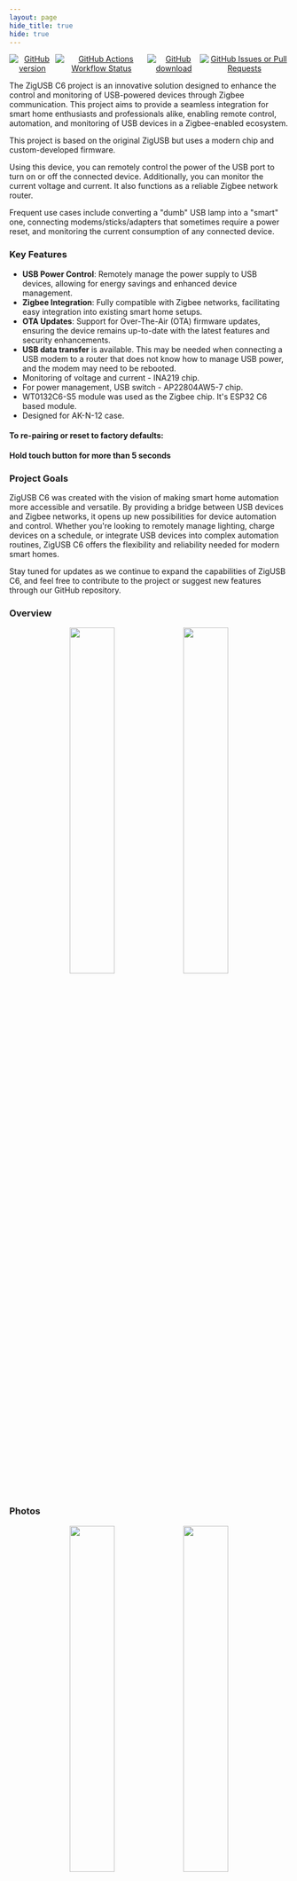 ```yaml
---
layout: page
hide_title: true
hide: true
---
```


<div align="center" style="display: flex; flex-wrap: nowrap; justify-content: center; align-items: center;"> 
    <a href="https://github.com/xyzroe/ZigUSB_C6/releases"><img src="https://img.shields.io/github/release/xyzroe/ZigUSB_C6.svg" alt="GitHub version"></a>
    <a href="https://github.com/xyzroe/ZigUSB_C6/actions/workflows/build.yml"><img src="https://img.shields.io/github/actions/workflow/status/xyzroe/ZigUSB_C6/build.yml" alt="GitHub Actions Workflow Status"></a>
    <a href="https://github.com/xyzroe/ZigUSB_C6/releases/latest"><img src="https://img.shields.io/github/downloads/xyzroe/ZigUSB_C6/total.svg" alt="GitHub download"></a>
    <a href="https://github.com/xyzroe/ZigUSB_C6/issues"><img src="https://img.shields.io/github/issues/xyzroe/ZigUSB_C6" alt="GitHub Issues or Pull Requests"></a>
</div>

The ZigUSB C6 project is an innovative solution designed to enhance the control and monitoring of USB-powered devices through Zigbee communication. This project aims to provide a seamless integration for smart home enthusiasts and professionals alike, enabling remote control, automation, and monitoring of USB devices in a Zigbee-enabled ecosystem.

This project is based on the original ZigUSB but uses a modern chip and custom-developed firmware.

Using this device, you can remotely control the power of the USB port to turn on or off the connected device. Additionally, you can monitor the current voltage and current. It also functions as a reliable Zigbee network router.

Frequent use cases include converting a "dumb" USB lamp into a "smart" one, connecting modems/sticks/adapters that sometimes require a power reset, and monitoring the current consumption of any connected device.

### Key Features

- **USB Power Control**: Remotely manage the power supply to USB devices, allowing for energy savings and enhanced device management.
- **Zigbee Integration**: Fully compatible with Zigbee networks, facilitating easy integration into existing smart home setups.
- **OTA Updates**: Support for Over-The-Air (OTA) firmware updates, ensuring the device remains up-to-date with the latest features and security enhancements.
- **USB data transfer** is available. This may be needed when connecting a USB modem to a router that does not know how to manage USB power, and the modem may need to be rebooted.
- Monitoring of voltage and current - INA219 chip.
- For power management, USB switch - AP22804AW5-7 chip.
- WT0132C6-S5 module ​​was used as the Zigbee chip. It's ESP32 C6 based module.
- Designed for AK-N-12 case.

#### To re-pairing or reset to factory defaults:

**Hold touch button for more than 5 seconds**

### Project Goals

ZigUSB C6 was created with the vision of making smart home automation more accessible and versatile. By providing a bridge between USB devices and Zigbee networks, it opens up new possibilities for device automation and control. Whether you're looking to remotely manage lighting, charge devices on a schedule, or integrate USB devices into complex automation routines, ZigUSB C6 offers the flexibility and reliability needed for modern smart homes.

Stay tuned for updates as we continue to expand the capabilities of ZigUSB C6, and feel free to contribute to the project or suggest new features through our GitHub repository.

### Overview

<div align="center">
<img width="40%" src="./images/top.png">
<img width="40%" src="./images/bottom.png">
</div>

### Photos

<div align="center">
<img width="40%" src="./images/top_case.jpeg">
<img width="40%" src="./images/back_case.jpeg">
</div>

### Schematic

<div align="center"><img width="90%" src="./hardware/Schematic.png"></div>
  
#### zigbee2mqtt overview

<div align="center">
<img width="40%" src="./images/dash.png">
<img width="55%" src="./images/exposes.png">
</div>

#### Home Assistant overview

<div align="center">
<img width="60%" src="./images/ha.png">
</div>

### Hardware files

- [iBOM page](./hardware/iBOM.html) 🌍
- [BOM file](./hardware/BOM.csv) 📃
- [Gerber zip](./hardware/Gerber.zip) 🗂

This work is licensed under a <a rel="license" href="http://creativecommons.org/licenses/by-nc-sa/4.0/">Creative Commons Attribution-NonCommercial-ShareAlike 4.0 International License</a>

### Web Flasher

Flash your device using next options:

<ol>
  <li>Connect your device using USB-TTL adapter.</li>
  <li id="coms">Hit "Connect" and select the correct COM port. <a onclick="showSerialHelp()">No device found?</a></li>
  <li>Get firmware installed and connected in less than 3 minutes!</li>
</ol>

<div class="web-install">
  <div class="pick-variant">
    <select id="firmwareVersion">
      <!-- Options will be populated dynamically -->
    </select>
  </div>

 <div class="button-group">
    <button id="connectButton" class="md-button md-button--primary">🔌 CONNECT</button>
    <button id="flashButton" class="md-button md-button--primary" disabled>⚡ FLASH</button>
  </div>

<progress id="progressBar" value="0" max="100" style="display: none;"></progress>

<div id="statusMessage" class="status-message"></div>
<div id="poweredBy">Powered by <a href="https://github.com/espressif/esptool-js/" target="_blank">espressif/esptool-js</a></div>

</div>

<script src="https://cdnjs.cloudflare.com/ajax/libs/crypto-js/4.0.0/crypto-js.min.js"></script>

<script type="module">

import { ESPLoader, Transport } from 'https://unpkg.com/esptool-js/bundle.js';

async function loadFirmwareVersions() {
    try {
        const response = await fetch('https://api.github.com/repos/xyzroe/ZigUSB_C6/releases');
        const data = await response.json();
        const select = document.getElementById('firmwareVersion');
        select.innerHTML = '';
        data.forEach(release => {
            const option = document.createElement('option');
            option.value = release.assets[0].browser_download_url; 
            option.textContent = release.name;
            select.appendChild(option);
        });
    } catch (error) {
        console.error('Error fetching releases:', error);
    }
}

let esploader = null;

document.getElementById('connectButton').addEventListener('click', async () => {
    const statusMessage = document.getElementById('statusMessage');
    const connectButton = document.getElementById('connectButton');
    try {
        connectButton.disabled = true;
        statusMessage.textContent = 'Select port';

        let device = await navigator.serial.requestPort({});
        let transport = new Transport(device);
        statusMessage.textContent = 'Connecting...';

        const flashOptions = {
            transport: transport,
            baudrate: parseInt(115200),
            enableTracing: true,
            debugLogging: true,
        };

        esploader = new ESPLoader(flashOptions);

        let chip = await esploader.main();

        document.getElementById('flashButton').disabled = false;
        //alert('Connected to device and detected chip: ' + chip);
        statusMessage.textContent = 'Connected to: '  + chip;
    
    } catch (error) {
        console.error('Error connecting to device:', error);
        //alert('Failed to connect to device.');
        statusMessage.textContent = 'Failed to connect to device.';
                connectButton.disabled = false;
    }
});

document.getElementById('flashButton').addEventListener('click', async () => {
    const statusMessage = document.getElementById('statusMessage');
    const firmwareUrl = document.getElementById('firmwareVersion').value;
    console.log(firmwareUrl);
    try {
        if (!esploader) {
            throw new Error('ESPLoader is not initialized.');
        }

        const progressBar = document.getElementById('progressBar');
        progressBar.style.display = 'block';
        statusMessage.textContent = 'Flashing...';


        const response = await fetch(firmwareUrl);
        console.log(response.headers.get('Content-Type')); 
        const firmwareArrayBuffer = await response.arrayBuffer();
        const uint8Array = new Uint8Array(firmwareArrayBuffer);
        let firmwareString = '';
        for (let i = 0; i < uint8Array.length; i++) {
            firmwareString += String.fromCharCode(uint8Array[i]);
        }

        const flashOptions = {
            fileArray: [{ data: firmwareString, address: 0x0000 }],
            flashSize: "keep",
            eraseAll: false,
            compress: true,
            reportProgress: (fileIndex, written, total) => {
                progressBar.value = (written / total) * 100;
            },
            calculateMD5Hash: (image) => {
                const hash = CryptoJS.MD5(CryptoJS.enc.Latin1.parse(image)).toString();
                console.log('Calculated MD5 Hash:', hash); // Log the calculated MD5 hash
                return hash;
            }
        };
        
        console.log('Flash options:', flashOptions); // Log flash options to verify their content
        
        await esploader.writeFlash(flashOptions);
        statusMessage.textContent = 'Firmware flashed successfully!';
        alert('Firmware flashed successfully!');

    } catch (error) {
        console.error('Error flashing firmware:', error);
        statusMessage.textContent = 'Failed to flash firmware.';
        alert('Failed to flash firmware.');
    } finally {
        progressBar.style.display = 'none';
    }
});

function showSerialHelp() {
    document.getElementById('coms').innerHTML = `Hit "Connect" and select the correct COM port.<br><br>
    You might be missing the drivers for your board.<br>
    Here are drivers for one of the most popular chip:
    <a href="https://sparks.gogo.co.nz/ch340.html" target="_blank">CH340C</a><br><br>
    Make sure your USB cable supports data transfer.<br><br>
    `;
}

loadFirmwareVersions();
</script>

<style>
.web-install {
    display: flex;
    flex-direction: column;
    align-items: center;
}

.pick-variant, .md-button, #progressBar, .status-message {
    margin: 10px 0;
}

.status-message {
    font-size: 1.2em;
    color: #007BFF;
}

.md-button--primary {
    background-color: #007BFF;
    color: white;
    border: none;
    padding: 10px 20px;
    cursor: pointer;
}

.md-button--primary:disabled {
    background-color: #CCCCCC;
    cursor: not-allowed;
}

#progressBar {
    width: 100%;
    max-width: 300px;
    height: 60px; 
}

#firmwareVersion {
    font-size: 1.5em;
}

#poweredBy {
    margin-top: 2.5em;
    font-size: 0.75em;
}

.button-group {
    display: flex;
    gap: 20px;
}
</style>

#### Firmware Files

All source files are available in this repository. Pre-built firmware files can be found in the [releases section](https://github.com/xyzroe/ZigUSB_C6/releases).

### OTA

##### zigbee2mqtt

1. Put firmware update (.\*ota) file next to config file
2. Create `index.json` file:

```
[
    {
        "url": "ZigUSB_C6.ota",
        "force": true
    }
]
```

3. Add config option to you zigbee2mqtt configuration.yaml file

```
ota:
  zigbee_ota_override_index_location: index.json
```

4. Open OTA tab in z2m and click check update next to your device.
5. Check update process via web UI

##### homed

1. Put firmware update (.\*ota) file to "ota" folder next to config file
2. Open device page and click OTA button
3. Click refresh and then update

### Verified Supported Zigbee Systems

- [zigbee2mqtt](https://www.zigbee2mqtt.io/) - Full support, no longer requires an [external converter](https://github.com/xyzroe/ZigUSB_C6/tree/main/external_converter/ZigUSB_C6.js) ⭐⭐⭐⭐⭐
- [HOMEd](https://wiki.homed.dev/page/HOMEd) - Partial support ⭐⭐⭐⭐
- [ZHA](https://www.home-assistant.io/integrations/zha/) - Partial support ⭐⭐⭐⭐
- Other systems must be tested. The device uses standard clusters and attributes, so most coordinators can support it out of the box.

### Where to buy?

<a href="https://www.tindie.com/stores/mind/?ref=offsite_badges&utm_source=sellers_xyzroe&utm_medium=badges&utm_campaign=badge_large"><img src="https://d2ss6ovg47m0r5.cloudfront.net/badges/tindie-larges.png" alt="I sell on Tindie" height="120"></a>

### Like ♥️?

[![badges](https://badges.aleen42.com/src/buymeacoffee.svg)](https://www.buymeacoffee.com/xyzroe)
[![badges](https://badges.aleen42.com/src/github.svg)](https://github.com/sponsors/xyzroe)
[![badges](https://badges.aleen42.com/src/paypal.svg)](http://paypal.me/xyzroe)

### Contribute 🚀

- [How-to](./CONTRIBUTE.md)

<br>  
ZigUSB_C6 is licensed under the <a rel="license" href="http://creativecommons.org/licenses/by-nc-sa/4.0/">Creative Commons Attribution-NonCommercial-ShareAlike 4.0 International License</a>
